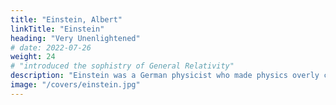 ```yaml
---
title: "Einstein, Albert"
linkTitle: "Einstein"
heading: "Very Unenlightened"
# date: 2022-07-26
weight: 24
# "introduced the sophistry of General Relativity"
description: "Einstein was a German physicist who made physics overly complicated by using arbitrary tensors to describe motions within the universe. This is similar to Kant, also a German, who made philosophy overly complicated by using atbitrary transendence to the point of being utterly useless"
image: "/covers/einstein.jpg"
---
```

